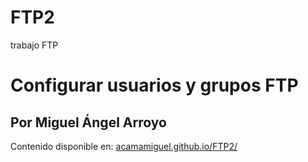 # FTP2
trabajo FTP
# Configurar usuarios y grupos FTP
## Por Miguel Ángel Arroyo
Contenido disponible en: [acamamiguel.github.io/FTP2/](https://amcamiguel.github.io./FTP2)
